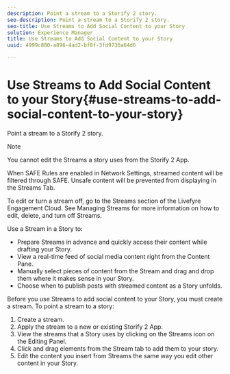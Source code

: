 ```yaml
---
description: Point a stream to a Storify 2 story.
seo-description: Point a stream to a Storify 2 story.
seo-title: Use Streams to Add Social Content to your Story
solution: Experience Manager
title: Use Streams to Add Social Content to your Story
uuid: 4999c880-a896-4ad2-bf8f-3fd9736a64d6

---
```


# Use Streams to Add Social Content to your Story{#use-streams-to-add-social-content-to-your-story}

Point a stream to a Storify 2 story.

>[!NOTE]
>
>You cannot edit the Streams a story uses from the Storify 2 App.

When SAFE Rules are enabled in Network Settings, streamed content will be filtered through SAFE. Unsafe content will be prevented from displaying in the Streams Tab.

To edit or turn a stream off, go to the Streams section of the Livefyre Engagement Cloud. See Managing Streams for more information on how to edit, delete, and turn off Streams.

Use a Stream in a Story to:

* Prepare Streams in advance and quickly access their content while drafting your Story.
* View a real-time feed of social media content right from the Content Pane.
* Manually select pieces of content from the Stream and drag and drop them where it makes sense in your Story.
* Choose when to publish posts with streamed content&nbsp;as a Story unfolds.

Before you use Streams to add social content to your Story, you must create a stream. To point a stream to a story:

1. Create a stream.
1. Apply the stream to a new or existing Storify 2 App.
1. View the streams that a Story uses by clicking on the Streams icon on the Editing Panel.
1. Click and drag elements from the Stream tab to add them to your story.
1. Edit the content you insert from Streams the same way you edit other content in your Story.
